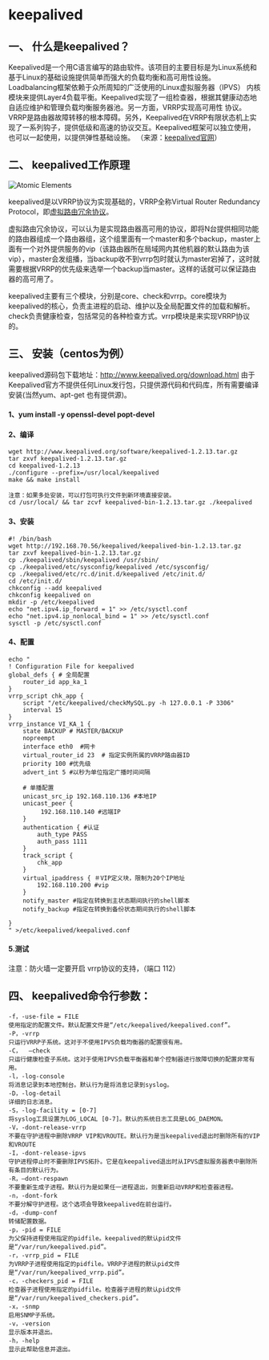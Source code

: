 # keepalived 

## 一、 什么是keepalived？
Keepalived是一个用C语言编写的路由软件。该项目的主要目标是为Linux系统和基于Linux的基础设施提供简单而强大的负载均衡和高可用性设施。Loadbalancing框架依赖于众所周知的广泛使用的Linux虚拟服务器（IPVS） 内核模块来提供Layer4负载平衡。Keepalived实现了一组检查器，根据其健康动态地自适应维护和管理负载均衡服务器池。另一方面，VRRP实现高可用性 协议。VRRP是路由器故障转移的根本障碍。另外，Keepalived在VRRP有限状态机上实现了一系列钩子，提供低级和高速的协议交互。Keepalived框架可以独立使用，也可以一起使用，以提供弹性基础设施。
（来源：[keepalived官网](http://www.keepalived.org)）


## 二、 keepalived工作原理

![Atomic Elements](http://www.keepalived.org/doc/_images/software_design.png)

keepalived是以VRRP协议为实现基础的，VRRP全称Virtual Router Redundancy Protocol，即[虚拟路由冗余协议](http://en.wikipedia.org/wiki/VRRP)。

虚拟路由冗余协议，可以认为是实现路由器高可用的协议，即将N台提供相同功能的路由器组成一个路由器组，这个组里面有一个master和多个backup，master上面有一个对外提供服务的vip（该路由器所在局域网内其他机器的默认路由为该vip），master会发组播，当backup收不到vrrp包时就认为master宕掉了，这时就需要根据VRRP的优先级来选举一个backup当master。这样的话就可以保证路由器的高可用了。

keepalived主要有三个模块，分别是core、check和vrrp。core模块为keepalived的核心，负责主进程的启动、维护以及全局配置文件的加载和解析。check负责健康检查，包括常见的各种检查方式。vrrp模块是来实现VRRP协议的。

## 三、 安装（centos为例）
 keepalived源码包下载地址：http://www.keepalived.org/download.html
由于Keepalived官方不提供任何Linux发行包，只提供源代码和代码库，所有需要编译安装(当然yum、apt-get 也有提供源)。

#### 1、yum install -y openssl-devel popt-devel

#### 2、编译
```
wget http://www.keepalived.org/software/keepalived-1.2.13.tar.gz
tar zxvf keepalived-1.2.13.tar.gz 
cd keepalived-1.2.13
./configure --prefix=/usr/local/keepalived
make && make install

注意：如果多处安装，可以打包可执行文件到新环境直接安装。
cd /usr/local/ && tar zcvf keepalived-bin-1.2.13.tar.gz ./keepalived
```

#### 3、安装
```
#! /bin/bash
wget http://192.168.70.56/keepalived/keepalived-bin-1.2.13.tar.gz
tar zxvf keepalived-bin-1.2.13.tar.gz
cp ./keepalived/sbin/keepalived /usr/sbin/
cp ./keepalived/etc/sysconfig/keepalived /etc/sysconfig/
cp ./keepalived/etc/rc.d/init.d/keepalived /etc/init.d/
cd /etc/init.d/
chkconfig --add keepalived
chkconfig keepalived on
mkdir -p /etc/keepalived
echo "net.ipv4.ip_forward = 1" >> /etc/sysctl.conf
echo "net.ipv4.ip_nonlocal_bind = 1" >> /etc/sysctl.conf
sysctl -p /etc/sysctl.conf
```

#### 4、配置
```
echo "
! Configuration File for keepalived
global_defs { # 全局配置
    router_id app_ka_1
}
vrrp_script chk_app {
    script "/etc/keepalived/checkMySQL.py -h 127.0.0.1 -P 3306"
    interval 15
}
vrrp_instance VI_KA_1 {
    state BACKUP # MASTER/BACKUP
    nopreempt
    interface eth0  #网卡
    virtual_router_id 23  # 指定实例所属的VRRP路由器ID
    priority 100 #优先级
    advert_int 5 #以秒为单位指定广播时间间隔

    # 单播配置
    unicast_src_ip 192.168.110.136 #本地IP
    unicast_peer {
         192.168.110.140 #远端IP
    }
    authentication { #认证
        auth_type PASS
        auth_pass 1111
    }
    track_script {
        chk_app
    }
    virtual_ipaddress { ＃VIP定义块，限制为20个IP地址
        192.168.110.200 #vip
    }
    notify_master #指定在转换到主状态期间执行的shell脚本
    notify_backup #指定在转换到备份状态期间执行的shell脚本

}
" >/etc/keepalived/keepalived.conf
```
#### 5.测试
 注意：防火墙一定要开启 vrrp协议的支持，（端口 112）


## 四、 keepalived命令行参数：

    -f，-use-file = FILE
    使用指定的配置文件。默认配置文件是“/etc/keepalived/keepalived.conf”。
    -P，-vrrp
    只运行VRRP子系统。这对于不使用IPVS负载均衡器的配置很有用。
    -C，  –check
    只运行健康检查子系统。这对于使用IPVS负载平衡器和单个控制器进行故障切换的配置非常有用。
    -l，-log-console
    将消息记录到本地控制台。默认行为是将消息记录到syslog。
    -D，-log-detail
    详细的日志消息。
    -S，-log-facility = [0-7]
    将syslog工具设置为LOG_LOCAL [0-7]。默认的系统日志工具是LOG_DAEMON。
    -V，-dont-release-vrrp
    不要在守护进程中删除VRRP VIP和VROUTE。默认行为是当keepalived退出时删除所有的VIP和VROUTE
    -I，-dont-release-ipvs
    守护进程停止时不要删除IPVS拓扑。它是在keepalived退出时从IPVS虚拟服务器表中删除所有条目的默认行为。
    -R，–dont-respawn
    不要重新生成子进程。默认行为是如果任一进程退出，则重新启动VRRP和检查器进程。
    -n，-dont-fork
    不要分解守护进程。这个选项会导致keepalived在前台运行。
    -d，-dump-conf
    转储配置数据。
    -p，-pid = FILE
    为父保持进程使用指定的pidfile。keepalived的默认pid文件是“/var/run/keepalived.pid”。
    -r，-vrrp_pid = FILE
    为VRRP子进程使用指定的pidfile。VRRP子进程的默认pid文件是“/var/run/keepalived_vrrp.pid”。
    -c，-checkers_pid = FILE
    检查器子进程使用指定的pidfile。检查器子进程的默认pid文件是“/var/run/keepalived_checkers.pid”。
    -x，-snmp
    启用S​​NMP子系统。
    -v，-version
    显示版本并退出。
    -h，-help
    显示此帮助信息并退出。
